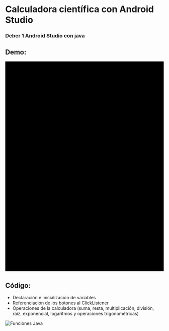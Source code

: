 # Calculadora científica con Android Studio
### Deber 1 Android Studio con java
## Demo:
![Demo](https://github.com/GabiCC08/calculadoraApp/blob/main/demo.gif)

## Código:
- Declaración e inicialización de variables
- Referenciación de los botones al ClickListener
- Operaciones de la calculadora (suma, resta, multiplicación, división, raíz, exponencial, logaritmos y operaciones trigonométricas)

![Funciones Java](https://github.com/GabiCC08/calculadoraApp/blob/main/codigo.gif)

